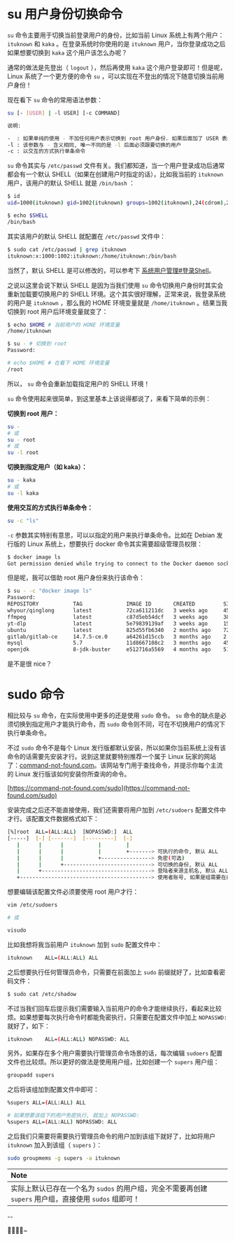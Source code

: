 # su 用户身份切换命令

`su` 命令主要用于切换当前登录用户的身份，比如当前 Linux 系统上有两个用户： `ituknown` 和 `kaka` 。在登录系统时你使用的是 `ituknown` 用户，当你登录成功之后如果想要切换到 `kaka` 这个用户该怎么办呢？

通常的做法是先登出（ `logout` ），然后再使用 `kaka` 这个用户登录即可！但是呢，Linux 系统了一个更方便的命令 `su` ，可以实现在不登出的情况下随意切换当前用户身份！

现在看下 `su` 命令的常用语法参数：

```bash
su [- [USER] | -l USER] [-c COMMAND]

说明:

-  : 如果单纯的使用 - 不加任何用户表示切换到 root 用户身份. 如果后面加了 USER 表示切换到指定用户.
-l : 该参数与 - 含义相同, 唯一不同的是 -l 后面必须跟要切换的用户
-c : 以交互的方式执行单条命令
```

`su` 命令其实与 `/etc/passwd` 文件有关。我们都知道，当一个用户登录成功后通常都会有一个默认 SHELL（如果在创建用户时指定的话），比如我当前的 `ituknown` 用户，该用户的默认 SHELL 就是 `/bin/bash` ：

```bash
$ id
uid=1000(ituknown) gid=1002(ituknown) groups=1002(ituknown),24(cdrom),25(floppy),27(sudo),29(audio),30(dip),44(video),46(plugdev),109(netdev),113(bluetooth),119(scanner),998(admin)

$ echo $SHELL
/bin/bash
```

其实该用户的默认 SHELL 就配置在 `/etc/passwd` 文件中：

```bash
$ sudo cat /etc/passwd | grep ituknown
ituknown:x:1000:1002:ituknown:/home/ituknown:/bin/bash
```

当然了，默认 SHELL 是可以修改的，可以参考下 [系统用户管理#登录Shell](系统用户管理.md#登录-shell)。

之说以这里会说下默认 SHELL 是因为当我们使用 `su` 命令切换用户身份时其实会重新加载要切换用户的 SHELL 环境。这个其实很好理解，正常来说，我登录系统的用户是 `ituknown` ，那么我的 HOME 环境变量就是 `/home/ituknown` 。结果当我切换到 root 用户后环境变量就变了：

```bash
$ echo $HOME # 当前用户的 HONE 环境变量
/home/ituknown

$ su - # 切换到 root
Password:

# echo $HOME # 在看下 HOME 环境变量
/root
```

所以， `su` 命令会重新加载指定用户的 SHELL 环境！

`su` 命令使用起来很简单，到这里基本上该说得都说了，来看下简单的示例：

**切换到 root 用户：**

```bash
su -
# 或
su - root
# 或
su -l root
```

**切换到指定用户（如 kaka）：**

```bash
su - kaka
# 或
su -l kaka
```

**使用交互的方式执行单条命令：**

```bash
su -c "ls"
```

`-c` 参数其实特别有意思，可以以指定的用户来执行单条命令。比如在 Debian 发行版的 Linux 系统上，想要执行 docker 命令其实需要超级管理员权限：

```bash
$ docker image ls
Got permission denied while trying to connect to the Docker daemon socket at unix:///var/run/docker.sock: Get "http://%2Fvar%2Frun%2Fdocker.sock/v1.24/images/json": dial unix /var/run/docker.sock: connect: permission denied
```

但是呢，我可以借助 root 用户身份来执行该命令：

```bash
$ su - -c "docker image ls"
Password:
REPOSITORY           TAG              IMAGE ID       CREATED         SIZE
whyour/qinglong      latest           72ca611211dc   3 weeks ago     455MB
ffmpeg               latest           c87d5eb54dcf   3 weeks ago     380MB
yt-dlp               latest           5e79839139af   3 weeks ago     150MB
ubuntu               latest           825d55fb6340   2 months ago    72.8MB
gitlab/gitlab-ce     14.7.5-ce.0      a64261d15ccb   3 months ago    2.39GB
mysql                5.7              11d8667108c2   3 months ago    450MB
openjdk              8-jdk-buster     e512716a5569   4 months ago    514MB
```

是不是很 nice？

# sudo 命令

相比较与 `su` 命令，在实际使用中更多的还是使用 `sudo` 命令。 `su` 命令的缺点是必须切换到指定用户才能执行命令，而 `sudo` 命令则不同，可在不切换用户的情况下执行单条命令。

不过 `sudo` 命令不是每个 Linux 发行版都默认安装，所以如果你当前系统上没有该命令的话需要先安装才行。说到这里就要特别推荐一个属于 Linux 玩家的网站了：[command-not-found.com](https://command-not-found.com)。该网站专门用于查找命令，并提示你每个主流的 Linux 发行版该如何安装你所查询的命令。

[https://command-not-found.com/sudo](https://command-not-found.com/sudo)

安装完成之后还不能直接使用，我们还需要将用户加到 `/etc/sudoers` 配置文件中才行。该配置文件数据格式如下：

```bash
[%]root	 ALL=(ALL:ALL)  [NOPASSWD:]  ALL
[-----]  [-] [-------]  [---------]  [-]
   |      |      |           |        |
   |      |      |           |        +-------> 可执行的命令, 默认 ALL
   |      |      |           +----------------> 免密(可选)
   |      |      +----------------------------> 可切换的身份, 默认 ALL
   |      +-----------------------------------> 登陆者来源主机名, 默认 ALL
   +------------------------------------------> 使用者账号, 如果是组需要在前面加上 %
```

想要编辑该配置文件必须要使用 root 用户才行：

```bash
vim /etc/sudoers

# 或

visudo
```

比如我想将我当前用户 `ituknown` 加到 `sudo` 配置文件中：

```bash
ituknown	ALL=(ALL:ALL) ALL
```

之后想要执行任何管理员命令，只需要在前面加上 `sudo` 前缀就好了，比如查看密码文件：

```bash
$ sudo cat /etc/shadow
```

不过当我们回车后提示我们需要输入当前用户的命令才能继续执行，看起来比较烦。如果想要每次执行命令时都能免密执行，只需要在配置文件中加上 `NOPASSWD:` 就好了，如下：

```bash
ituknown	ALL=(ALL:ALL) NOPASSWD: ALL
```

另外，如果存在多个用户需要执行管理员命令场景的话，每次编辑 `sudoers` 配置文件也比较烦。所以更好的做法是使用用户组，比如创建一个 `supers` 用户组：

```bash
groupadd supers
```

之后将该组加到配置文件中即可：

```bash
%supers	ALL=(ALL:ALL) ALL

# 如果想要该组下的用户免密执行, 就加上 NOPASSWD:
%supers	ALL=(ALL:ALL) NOPASSWD: ALL
```

之后我们只需要将需要执行管理员命令的用户加到该组下就好了，比如将用户 `ituknown` 加入到该组（ `supers` ）：

```bash
sudo groupmems -g supers -a ituknown
```

|**Note**|
|:-----|
|实际上默认已存在一个名为 `sudos` 的用户组，完全不需要再创建 `supers` 用户组，直接使用 `sudos` 组即可！|

--

🎉🎉🎉🎉~